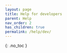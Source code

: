 ```yaml
---
layout: page
title: Help for developers
parent: Help
nav_order: 2
has_children: true
permalink: /help/dev/
---
```


{: .no_toc }